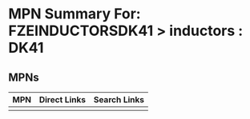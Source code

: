 



# MPN Summary For: FZEINDUCTORSDK41 > inductors : DK41

## MPNs
  

|MPN|Direct Links|Search Links|
| :--- | :--- | :--- |
||||

